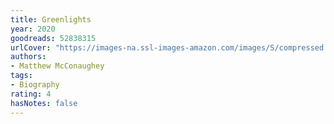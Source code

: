 ```yaml
---
title: Greenlights
year: 2020
goodreads: 52838315
urlCover: "https://images-na.ssl-images-amazon.com/images/S/compressed.photo.goodreads.com/books/1604281659i/52838315.jpg"
authors:
- Matthew McConaughey
tags:
- Biography
rating: 4
hasNotes: false
---
```

